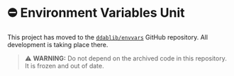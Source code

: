 # :no_entry: Environment Variables Unit

This project has moved to the [`ddablib/envvars`](https://github.com/ddablib/envvars) GitHub repository. All development is taking place there.

> :warning: **WARNING:** Do not depend on the archived code in this repository. It is frozen and out of date.
